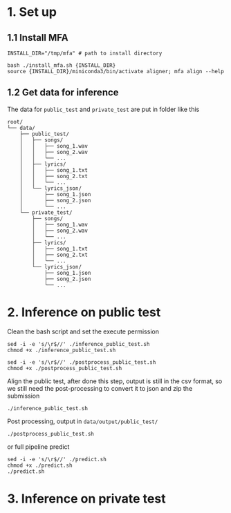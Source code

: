 # 1. Set up

## 1.1 Install MFA
```
INSTALL_DIR="/tmp/mfa" # path to install directory

bash ./install_mfa.sh {INSTALL_DIR}
source {INSTALL_DIR}/miniconda3/bin/activate aligner; mfa align --help
```

## 1.2 Get data for inference

The data for `public_test` and `private_test` are put in folder like this

```
root/
└── data/
    ├── public_test/
    │   ├── songs/
    │   │   ├── song_1.wav
    │   │   ├── song_2.wav
    │   │   └── ...
    │   ├── lyrics/
    │   │   ├── song_1.txt
    │   │   ├── song_2.txt
    │   │   └── ...
    │   └── lyrics_json/
    │       ├── song_1.json
    │       ├── song_2.json
    │       └── ...
    └── private_test/
        ├── songs/
        │   ├── song_1.wav
        │   ├── song_2.wav
        │   └── ...
        ├── lyrics/
        │   ├── song_1.txt
        │   ├── song_2.txt
        │   └── ...
        └── lyrics_json/
            ├── song_1.json
            ├── song_2.json
            └── ...
```

# 2. Inference on public test

Clean the bash script and set the execute permission

```
sed -i -e 's/\r$//' ./inference_public_test.sh
chmod +x ./inference_public_test.sh

sed -i -e 's/\r$//' ./postprocess_public_test.sh
chmod +x ./postprocess_public_test.sh
```

Align the public test, after done this step, output is still in the csv format, so we still need the post-processing to convert it to json and zip the submission

```
./inference_public_test.sh
```

Post processing, output in `data/output/public_test/`

```
./postprocess_public_test.sh
```
or full pipeline predict
```
sed -i -e 's/\r$//' ./predict.sh
chmod +x ./predict.sh
./predict.sh
```
# 3. Inference on private test
